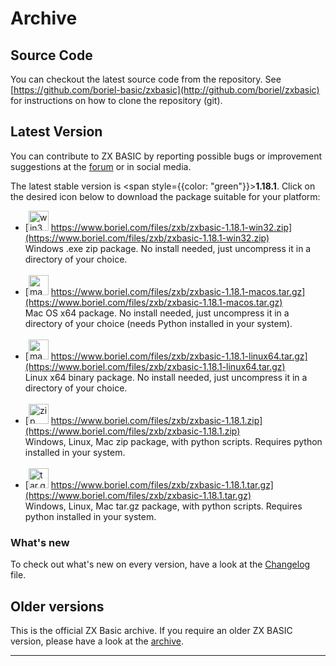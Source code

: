 # Archive

## Source Code
You can checkout the latest source code from the repository.
See [https://github.com/boriel-basic/zxbasic](http://github.com/boriel/zxbasic) for instructions on how to clone the
repository (git).


## Latest Version
You can contribute to ZX BASIC by reporting possible bugs or improvement suggestions at the
[forum](http://www.boriel.com/forum) or in social media.

The latest stable version is <span style={{color: "green"}}>**1.18.1**</span>.
Click on the desired icon below to download the package suitable for your platform:

* [<img src="https://zxbasic.readthedocs.io/en/docs/img/win32.png" alt="win32zip" width="32px"/>
  https://www.boriel.com/files/zxb/zxbasic-1.18.1-win32.zip](https://www.boriel.com/files/zxb/zxbasic-1.18.1-win32.zip)
<br />Windows .exe zip package. No install needed, just uncompress it in a directory of your choice.
<br/>&nbsp;
* [<img src="https://zxbasic.readthedocs.io/en/docs/img/macos.png" alt="macostargz" width="32px"/>
  https://www.boriel.com/files/zxb/zxbasic-1.18.1-macos.tar.gz](https://www.boriel.com/files/zxb/zxbasic-1.18.1-macos.tar.gz)
<br />Mac OS x64 package. No install needed, just uncompress it in a directory of your choice (needs Python installed
in your system).
<br/>&nbsp;
* [<img src="https://zxbasic.readthedocs.io/en/docs/img/linux.png" alt="macostargz" width="32px"/>
  https://www.boriel.com/files/zxb/zxbasic-1.18.1-linux64.tar.gz](https://www.boriel.com/files/zxb/zxbasic-1.18.1-linux64.tar.gz)
<br />Linux x64 binary package. No install needed, just uncompress it in a directory of your choice.
<br/>&nbsp;
* [<img src="https://zxbasic.readthedocs.io/en/docs/img/zip-package.png" alt="zip" width="32px"/>
  https://www.boriel.com/files/zxb/zxbasic-1.18.1.zip](https://www.boriel.com/files/zxb/zxbasic-1.18.1.zip)
<br />Windows, Linux, Mac zip package, with python scripts. Requires python installed in your system.
<br/>&nbsp;
* [<img src="https://zxbasic.readthedocs.io/en/docs/img/driver-down.png" alt="tar.gz" width="32px"/>
  https://www.boriel.com/files/zxb/zxbasic-1.18.1.tar.gz](https://www.boriel.com/files/zxb/zxbasic-1.18.1.tar.gz)
<br />Windows, Linux, Mac tar.gz package, with python scripts. Requires python installed in your system.

### What's new
To check out what's new on every version, have a look at the
[Changelog](https://github.com/boriel/zxbasic/blob/master/Changelog.md) file.

## Older versions
This is the official ZX Basic archive. If you require an older ZX BASIC version, please have a look
at the [archive](https://www.boriel.com/files/zxb/).

----
